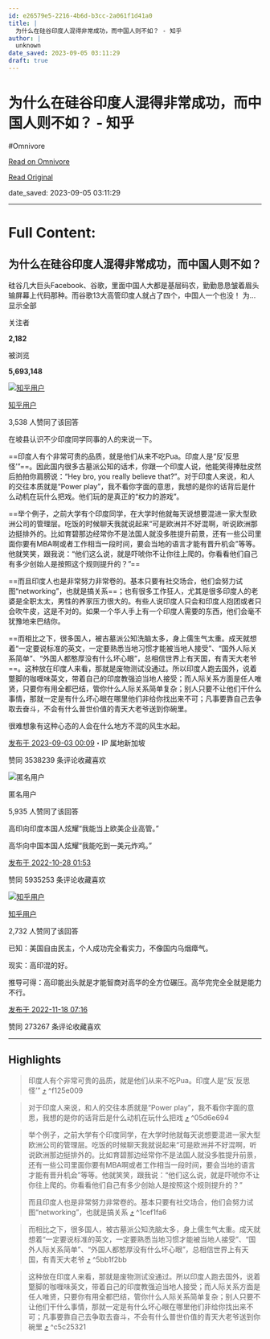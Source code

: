 ```yaml
---
id: e26579e5-2216-4b6d-b3cc-2a061f1d41a0
title: |
  为什么在硅谷印度人混得非常成功，而中国人则不如？ - 知乎
author: |
  unknown
date_saved: 2023-09-05 03:11:29
draft: true
---
```


# 为什么在硅谷印度人混得非常成功，而中国人则不如？ - 知乎
#Omnivore

[Read on Omnivore](https://omnivore.app/me/https-www-zhihu-com-question-21969879-answer-3194688113-18a642e7e15)

[Read Original](https://www.zhihu.com/question/21969879/answer/3194688113)

date_saved: 2023-09-05 03:11:29


--- 

# Full Content: 

## 为什么在硅谷印度人混得非常成功，而中国人则不如？

硅谷几大巨头Facebook、谷歌，里面中国人大都是基层码农，勤勤恳恳皱着眉头输屏幕上代码那种。而谷歌13大高管印度人就占了四个，中国人一个也没！ 为…显示全部 ​

关注者

**2,182**

被浏览

**5,693,148**

[![知乎用户](https://proxy-prod.omnivore-image-cache.app/0x0,sYavlFW1IsYJVXSj2p81HitVIki0N0S4Rpk2ATM28UcI/https://pic1.zhimg.com/v2-abed1a8c04700ba7d72b45195223e0ff_l.jpg?source=1940ef5c)](https://www.zhihu.com/people/222475bb08b1b5a9556747851a928998)

[知乎用户](https://www.zhihu.com/people/222475bb08b1b5a9556747851a928998)

3,538 人赞同了该回答

在坡县认识不少印度同学同事的人的来说一下。

==印度人有个非常可贵的品质，就是他们从来不吃Pua。印度人是“反‘反思怪’”==。因此国内很多古墓派公知的话术，你跟一个印度人说，他能笑得捧肚皮然后拍拍你肩膀说：“Hey bro, you really believe that?”。对于印度人来说，和人的交往本质就是“Power play”，我不看你字面的意思，我想的是你的话背后是什么动机在玩什么把戏。他们玩的是真正的“权力的游戏”。

==举个例子，之前大学有个印度同学，在大学时他就每天说想要混进一家大型欧洲公司的管理层。吃饭的时候聊天我就说起来“可是欧洲并不好混啊，听说欧洲那边挺排外的。比如育碧那边经常你不是法国人就没多胜提升前景，还有一些公司里面你要有MBA啊或者工作相当一段时间，要会当地的语言才能有晋升机会”等等。他就笑笑，跟我说：“他们这么说，就是吓唬你不让你往上爬的。你看看他们自己有多少创始人是按照这个规则提升的？”==

==而且印度人也是非常努力非常卷的。基本只要有社交场合，他们会努力试图“networking”，也就是搞关系==；也有很多工作狂人，尤其是很多印度人的老婆是全职太太，男性的养家压力很大的。有些人说印度人只会和印度人抱团或者只会吹牛皮，这是不对的。如果一个华人手上有一个印度人需要的东西，他们会毫不犹豫地来巴结你。

==而相比之下，很多国人，被古墓派公知洗脑太多，身上儒生气太重。成天就想着“一定要说标准的英文，一定要熟悉当地习惯才能被当地人接受”、“国外人际关系简单”、“外国人都憨厚没有什么坏心眼”，总相信世界上有天国，有青天大老爷==。这种放在印度人来看，那就是废物测试没通过。所以印度人跑去国外，说着蹩脚的咖喱味英文，带着自己的印度教强迫当地人接受；而人际关系方面是任人唯贤，只要你有用全都巴结，管你什么人际关系简单复杂；别人只要不让他们干什么事情，那就一定是有什么坏心眼在哪里他们非给你找出来不可；凡事要靠自己去争取去奋斗，不会有什么普世价值的青天大老爷送到你碗里。

很难想象有这种心态的人会在什么地方不混的风生水起。

[发布于 2023-09-03 00:09](https://www.zhihu.com/question/21969879/answer/3194688113)・IP 属地新加坡

​赞同 3538​​239 条评论​收藏​喜欢

![匿名用户](https://proxy-prod.omnivore-image-cache.app/0x0,syx0uuGPHEPXqbitXjanN8vsbL9ymEw126R-UjPrD5Qs/https://pica.zhimg.com/v2-d41c2ceaed8f51999522f903672a521f_l.jpg?source=1940ef5c)

匿名用户

5,935 人赞同了该回答

高印向印度本国人炫耀“我能当上欧美企业高管。”

高华向中国本国人炫耀“我能吃到一美元炸鸡。”

[发布于 2022-10-28 01:53](https://www.zhihu.com/question/21969879/answer/2733710424)

​赞同 5935​​253 条评论​收藏​喜欢

[![知乎用户](https://proxy-prod.omnivore-image-cache.app/0x0,s0FkcLp3_k95OCruVwiumCeVEmilQALM9u9a10abJBNk/https://pica.zhimg.com/v2-abed1a8c04700ba7d72b45195223e0ff_l.jpg?source=1940ef5c)](https://www.zhihu.com/people/368ac0a734f2e5cf003fb9f32011763d)

[知乎用户](https://www.zhihu.com/people/368ac0a734f2e5cf003fb9f32011763d)

2,732 人赞同了该回答

已知：美国自由民主，个人成功完全看实力，不像国内乌烟瘴气。

现实：高印混的好。

推导可得：高印能出头就是才能智商对高华的全方位碾压。高华完完全全就是能力不行。

[发布于 2022-11-18 07:16](https://www.zhihu.com/question/21969879/answer/2764148054)

​赞同 2732​​67 条评论​收藏​喜欢

---

## Highlights

> 印度人有个非常可贵的品质，就是他们从来不吃Pua。印度人是“反‘反思怪’” [⤴️](https://omnivore.app/me/https-www-zhihu-com-question-21969879-answer-3194688113-18a642e7e15#f125e009-23db-4915-8ece-6f3d4905a5da)  ^f125e009

> 对于印度人来说，和人的交往本质就是“Power play”，我不看你字面的意思，我想的是你的话背后是什么动机在玩什么把戏 [⤴️](https://omnivore.app/me/https-www-zhihu-com-question-21969879-answer-3194688113-18a642e7e15#05d6e694-c08d-4f36-9b23-51b6134e8efd)  ^05d6e694

> 举个例子，之前大学有个印度同学，在大学时他就每天说想要混进一家大型欧洲公司的管理层。吃饭的时候聊天我就说起来“可是欧洲并不好混啊，听说欧洲那边挺排外的。比如育碧那边经常你不是法国人就没多胜提升前景，还有一些公司里面你要有MBA啊或者工作相当一段时间，要会当地的语言才能有晋升机会”等等。他就笑笑，跟我说：“他们这么说，就是吓唬你不让你往上爬的。你看看他们自己有多少创始人是按照这个规则提升的？”
> 
> 而且印度人也是非常努力非常卷的。基本只要有社交场合，他们会努力试图“networking”，也就是搞关系 [⤴️](https://omnivore.app/me/https-www-zhihu-com-question-21969879-answer-3194688113-18a642e7e15#1cef1fa6-0e14-43f9-9a33-0bb411108a82)  ^1cef1fa6

> 而相比之下，很多国人，被古墓派公知洗脑太多，身上儒生气太重。成天就想着“一定要说标准的英文，一定要熟悉当地习惯才能被当地人接受”、“国外人际关系简单”、“外国人都憨厚没有什么坏心眼”，总相信世界上有天国，有青天大老爷 [⤴️](https://omnivore.app/me/https-www-zhihu-com-question-21969879-answer-3194688113-18a642e7e15#5bb1f2bb-5867-4267-9ccc-79b65aad8fa9)  ^5bb1f2bb

> 这种放在印度人来看，那就是废物测试没通过。所以印度人跑去国外，说着蹩脚的咖喱味英文，带着自己的印度教强迫当地人接受；而人际关系方面是任人唯贤，只要你有用全都巴结，管你什么人际关系简单复杂；别人只要不让他们干什么事情，那就一定是有什么坏心眼在哪里他们非给你找出来不可；凡事要靠自己去争取去奋斗，不会有什么普世价值的青天大老爷送到你碗里 [⤴️](https://omnivore.app/me/https-www-zhihu-com-question-21969879-answer-3194688113-18a642e7e15#c5c25321-7a39-4806-9334-858f03318fc2)  ^c5c25321

